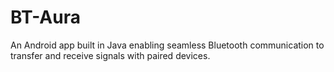 # BT-Aura
An Android app built in Java enabling seamless Bluetooth communication to transfer and receive signals with paired devices.
